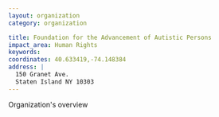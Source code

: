 ```yaml
---
layout: organization
category: organization

title: Foundation for the Advancement of Autistic Persons
impact_area: Human Rights
keywords: 
coordinates: 40.633419,-74.148384
address: |
  150 Granet Ave.
  Staten Island NY 10303
---
```

Organization's overview
